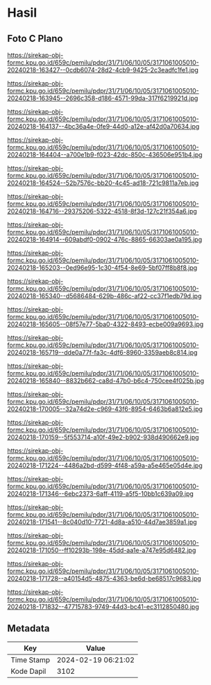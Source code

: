 # Hasil

## Foto C Plano

https://sirekap-obj-formc.kpu.go.id/659c/pemilu/pdpr/31/71/06/10/05/3171061005010-20240218-163427--0cdb6074-28d2-4cb9-9425-2c3eadfc1fe1.jpg

https://sirekap-obj-formc.kpu.go.id/659c/pemilu/pdpr/31/71/06/10/05/3171061005010-20240218-163945--2696c358-d186-4571-99da-317f6219921d.jpg

https://sirekap-obj-formc.kpu.go.id/659c/pemilu/pdpr/31/71/06/10/05/3171061005010-20240218-164137--4bc36a4e-0fe9-44d0-a12e-af42d0a70634.jpg

https://sirekap-obj-formc.kpu.go.id/659c/pemilu/pdpr/31/71/06/10/05/3171061005010-20240218-164404--a700e1b9-f023-42dc-850c-436506e951b4.jpg

https://sirekap-obj-formc.kpu.go.id/659c/pemilu/pdpr/31/71/06/10/05/3171061005010-20240218-164524--52b7576c-bb20-4c45-ad18-721c9811a7eb.jpg

https://sirekap-obj-formc.kpu.go.id/659c/pemilu/pdpr/31/71/06/10/05/3171061005010-20240218-164716--29375206-5322-4518-8f3d-127c21f354a6.jpg

https://sirekap-obj-formc.kpu.go.id/659c/pemilu/pdpr/31/71/06/10/05/3171061005010-20240218-164914--609abdf0-0902-476c-8865-66303ae0a195.jpg

https://sirekap-obj-formc.kpu.go.id/659c/pemilu/pdpr/31/71/06/10/05/3171061005010-20240218-165203--0ed96e95-1c30-4f54-8e69-5bf07ff8b8f8.jpg

https://sirekap-obj-formc.kpu.go.id/659c/pemilu/pdpr/31/71/06/10/05/3171061005010-20240218-165340--d5686484-629b-486c-af22-cc37f1edb79d.jpg

https://sirekap-obj-formc.kpu.go.id/659c/pemilu/pdpr/31/71/06/10/05/3171061005010-20240218-165605--08f57e77-5ba0-4322-8493-ecbe009a9693.jpg

https://sirekap-obj-formc.kpu.go.id/659c/pemilu/pdpr/31/71/06/10/05/3171061005010-20240218-165719--dde0a77f-fa3c-4df6-8960-3359aeb8c814.jpg

https://sirekap-obj-formc.kpu.go.id/659c/pemilu/pdpr/31/71/06/10/05/3171061005010-20240218-165840--8832b662-ca8d-47b0-b6c4-750cee4f025b.jpg

https://sirekap-obj-formc.kpu.go.id/659c/pemilu/pdpr/31/71/06/10/05/3171061005010-20240218-170005--32a74d2e-c969-43f6-8954-6463b6a812e5.jpg

https://sirekap-obj-formc.kpu.go.id/659c/pemilu/pdpr/31/71/06/10/05/3171061005010-20240218-170159--5f553714-a10f-49e2-b902-938d490662e9.jpg

https://sirekap-obj-formc.kpu.go.id/659c/pemilu/pdpr/31/71/06/10/05/3171061005010-20240218-171224--4486a2bd-d599-4f48-a59a-a5e465e05d4e.jpg

https://sirekap-obj-formc.kpu.go.id/659c/pemilu/pdpr/31/71/06/10/05/3171061005010-20240218-171346--6ebc2373-6aff-4119-a5f5-10bb1c639a09.jpg

https://sirekap-obj-formc.kpu.go.id/659c/pemilu/pdpr/31/71/06/10/05/3171061005010-20240218-171541--8c040d10-7721-4d8a-a510-44d7ae3859a1.jpg

https://sirekap-obj-formc.kpu.go.id/659c/pemilu/pdpr/31/71/06/10/05/3171061005010-20240218-171050--ff10293b-198e-45dd-aa1e-a747e95d6482.jpg

https://sirekap-obj-formc.kpu.go.id/659c/pemilu/pdpr/31/71/06/10/05/3171061005010-20240218-171728--a40154d5-4875-4363-be6d-be68517c9683.jpg

https://sirekap-obj-formc.kpu.go.id/659c/pemilu/pdpr/31/71/06/10/05/3171061005010-20240218-171832--47715783-9749-44d3-bc41-ec3112850480.jpg


## Metadata

| Key        | Value               |
| ---------- | ------------------- |
| Time Stamp | 2024-02-19 06:21:02 |
| Kode Dapil | 3102                |



